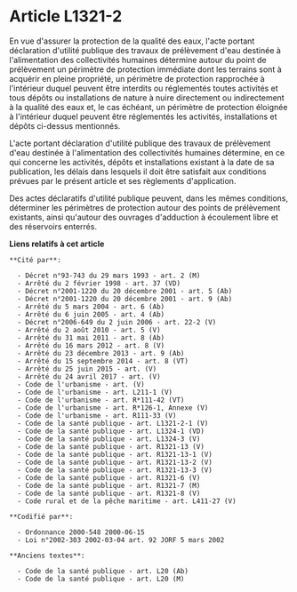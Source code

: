 # Article L1321-2

En vue d'assurer la protection de la qualité des eaux, l'acte portant déclaration d'utilité publique des travaux de
prélèvement d'eau destinée à l'alimentation des collectivités humaines détermine autour du point de prélèvement un périmètre
de protection immédiate dont les terrains sont à acquérir en pleine propriété, un périmètre de protection rapprochée à
l'intérieur duquel peuvent être interdits ou réglementés toutes activités et tous dépôts ou installations de nature à nuire
directement ou indirectement à la qualité des eaux et, le cas échéant, un périmètre de protection éloignée à l'intérieur
duquel peuvent être réglementés les activités, installations et dépôts ci-dessus mentionnés.

L'acte portant déclaration d'utilité publique des travaux de prélèvement d'eau destinée à l'alimentation des collectivités
humaines détermine, en ce qui concerne les activités, dépôts et installations existant à la date de sa publication, les
délais dans lesquels il doit être satisfait aux conditions prévues par le présent article et ses règlements d'application.

Des actes déclaratifs d'utilité publique peuvent, dans les mêmes conditions, déterminer les périmètres de protection autour
des points de prélèvement existants, ainsi qu'autour des ouvrages d'adduction à écoulement libre et des réservoirs enterrés.

**Liens relatifs à cet article**

	**Cité par**:

	  - Décret n°93-743 du 29 mars 1993 - art. 2 (M)
	  - Arrêté du 2 février 1998 - art. 37 (VD)
	  - Décret n°2001-1220 du 20 décembre 2001 - art. 5 (Ab)
	  - Décret n°2001-1220 du 20 décembre 2001 - art. 9 (Ab)
	  - Arrêté du 5 mars 2004 - art. 6 (Ab)
	  - Arrêté du 6 juin 2005 - art. 4 (Ab)
	  - Décret n°2006-649 du 2 juin 2006 - art. 22-2 (V)
	  - Arrêté du 2 août 2010 - art. 5 (V)
	  - Arrêté du 31 mai 2011 - art. 8 (Ab)
	  - Arrêté du 16 mars 2012 - art. 8 (V)
	  - Arrêté du 23 décembre 2013 - art. 9 (Ab)
	  - Arrêté du 15 septembre 2014 - art. 8 (VT)
	  - Arrêté du 25 juin 2015 - art. (V)
	  - Arrêté du 24 avril 2017 - art. (V)
	  - Code de l'urbanisme - art. (V)
	  - Code de l'urbanisme - art. L211-1 (V)
	  - Code de l'urbanisme - art. R*111-42 (VT)
	  - Code de l'urbanisme - art. R*126-1, Annexe (V)
	  - Code de l'urbanisme - art. R111-33 (V)
	  - Code de la santé publique - art. L1321-2-1 (V)
	  - Code de la santé publique - art. L1324-1 (VD)
	  - Code de la santé publique - art. L1324-3 (V)
	  - Code de la santé publique - art. R1321-13 (V)
	  - Code de la santé publique - art. R1321-13-1 (V)
	  - Code de la santé publique - art. R1321-13-2 (V)
	  - Code de la santé publique - art. R1321-13-3 (V)
	  - Code de la santé publique - art. R1321-6 (V)
	  - Code de la santé publique - art. R1321-7 (M)
	  - Code de la santé publique - art. R1321-8 (V)
	  - Code rural et de la pêche maritime - art. L411-27 (V)

	**Codifié par**:

	  - Ordonnance 2000-548 2000-06-15
	  - Loi n°2002-303 2002-03-04 art. 92 JORF 5 mars 2002

	**Anciens textes**:

	  - Code de la santé publique - art. L20 (Ab)
	  - Code de la santé publique - art. L20 (M)
